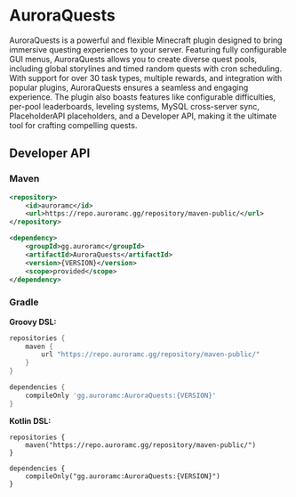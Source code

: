 # AuroraQuests

AuroraQuests is a powerful and flexible Minecraft plugin designed to bring immersive questing experiences to your server. 
Featuring fully configurable GUI menus, AuroraQuests allows you to create diverse quest pools, including global storylines 
and timed random quests with cron scheduling. With support for over 30 task types, multiple rewards, and integration with 
popular plugins, AuroraQuests ensures a seamless and engaging experience. The plugin also boasts features like 
configurable difficulties, per-pool leaderboards, leveling systems, MySQL cross-server sync, PlaceholderAPI placeholders, 
and a Developer API, making it the ultimate tool for crafting compelling quests.


## Developer API

### Maven

```xml
<repository>
    <id>auroramc</id>
    <url>https://repo.auroramc.gg/repository/maven-public/</url>
</repository>
```

```xml
<dependency>
    <groupId>gg.auroramc</groupId>
    <artifactId>AuroraQuests</artifactId>
    <version>{VERSION}</version>
    <scope>provided</scope>
</dependency>
```
### Gradle

**Groovy DSL:**
```gradle
repositories {
    maven {
        url "https://repo.auroramc.gg/repository/maven-public/"
    }
}

dependencies {
    compileOnly 'gg.auroramc:AuroraQuests:{VERSION}'
}
```

**Kotlin DSL:**
```Gradle Kotlin DSL
repositories { 
    maven("https://repo.auroramc.gg/repository/maven-public/")
}

dependencies { 
    compileOnly("gg.auroramc:AuroraQuests:{VERSION}")
}
```